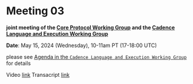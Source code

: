 # Meeting 03

**joint meeting of the [Core Protocol Working Group](https://github.com/onflow/Flow-Working-Groups/tree/main/core_protocol_working_group&sa=D&source=calendar&ust=1715626269987743&usg=AOvVaw3xNADeHWNuPnhG2Dc4JdkJ)
and the [Cadence Language and Execution Working Group](https://github.com/onflow/Flow-Working-Groups/tree/main/cadence_language_and_execution_working_group&sa=D&source=calendar&ust=1715626269987743&usg=AOvVaw0cAlXS0qgEpWxMydqQNwmY)**


**Date**: May 15, 2024 (Wednesday), 10-11am PT (17-18:00 UTC)

please see [Agenda in the `Cadence Language and Execution Working Group`](../../cadence_language_and_execution_working_group/meetings/2024-05-15.md) for details


Video [link](https://drive.google.com/file/d/1rKM0Qb8qefOSFS29owuuTCNJPJtk52G8/view?usp=sharing)
Transacript [link](https://drive.google.com/file/d/1y4oiF_9sEz4Xis3IS1lLDf28BvpzOq0f/view?usp=sharing)

